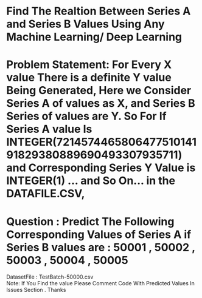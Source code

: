 # Find The Realtion Between Series A and Series B Values Using Any Machine Learning/ Deep Learning  
# Problem Statement: For Every X value There is a definite Y value Being Generated, Here we Consider Series A  of values as X, and Series B Series of values are Y. So For If Series A value Is INTEGER(721457446580647751014191829380889690493307935711) and Corresponding Series Y Value is INTEGER(1) ... and So On... in the DATAFILE.CSV, 
# Question : Predict The Following Corresponding Values of Series A if Series B values are : 50001 , 50002 , 50003 , 50004 , 50005
DatasetFile : TestBatch-50000.csv\
Note: If You Find the value Please Comment Code With Predicted Values In Issues Section . Thanks

